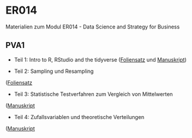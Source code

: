 # ER014
Materialien zum Modul ER014 - Data Science and Strategy for Business


## PVA1

* Teil 1: Intro to R, RStudio and the tidyverse ([Foliensatz](https://FFHS-EconomicResearch.github.io/ER014/Rmd/PVA1/01_Intro_R_tidy.html#1) und [Manuskript](https://FFHS-EconomicResearch.github.io/ER014/Rmd/PVA1/01_DatenprojekteR.html#1))

* Teil 2: Sampling und Resampling

([Foliensatz](https://FFHS-EconomicResearch.github.io/ER014/Rmd/PVA1/02_Sampling_Slides.html#1)

* Teil 3: Statistische Testverfahren zum Vergleich von Mittelwerten

([Manuskript](https://FFHS-EconomicResearch.github.io/ER014/Rmd/PVA1/03_Tests.html#1)


* Teil 4: Zufallsvariablen und theoretische Verteilungen 

([Manuskript](https://FFHS-EconomicResearch.github.io/ER014/Rmd/PVA1/04_Zufallsvariablen.html#1)

